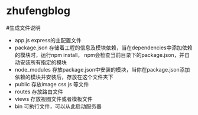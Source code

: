 # zhufengblog

#生成文件说明

- app.js express的主配置文件
- package.json 存储着工程的信息及模块依赖，当在dependencies中添加依赖的模块时，运行npm install， npm会检查当前目录下的package.json，并自动安装所有指定的模块
- node_modules 存放package.json中安装的模块，当你在package.json添加依赖的模块并安装后，存放在这个文件夹下
- public 存放image css js 等文件
- routes 存放路由文件
- views 存放视图文件或者模板文件
- bin 可执行文件，可以从此启动服务器

